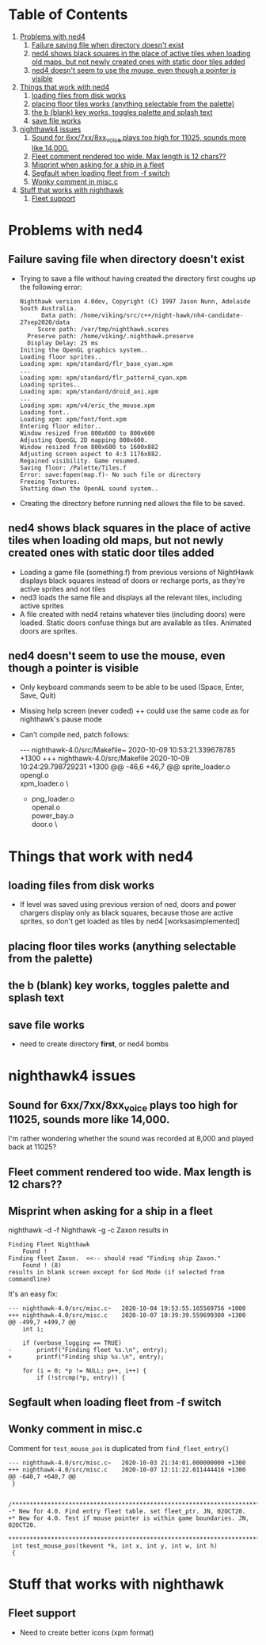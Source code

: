 
# Table of Contents

1.  [Problems with ned4](#org82f1a29)
    1.  [Failure saving file when directory doesn't exist](#org68cb8a9)
    2.  [ned4 shows black squares in the place of active tiles when loading old maps, but not newly created ones with static door tiles added](#org4157e91)
    3.  [ned4 doesn't seem to use the mouse, even though a pointer is visible](#org1c4fb5a)
2.  [Things that work with ned4](#org6b4acf0)
    1.  [loading files from disk works](#orgfbbfb1b)
    2.  [placing floor tiles works (anything selectable from the palette)](#orgcfebae1)
    3.  [the b (blank) key works, toggles palette and splash text](#org7732838)
    4.  [save file works](#orgc1728db)
3.  [nighthawk4 issues](#orgd74cfa7)
    1.  [Sound for 6xx/7xx/8xx<sub>voice</sub> plays too high for 11025, sounds more like 14,000.](#org0a2aa26)
    2.  [Fleet comment rendered too wide. Max length is 12 chars??](#orgd25528d)
    3.  [Misprint when asking for a ship in a fleet](#orgfb50405)
    4.  [Segfault when loading fleet from -f switch](#orge7f50c3)
    5.  [Wonky comment in misc.c](#org17c9d02)
4.  [Stuff that works with nighthawk](#org48e92c6)
    1.  [Fleet support](#org2da5e9c)



<a id="org82f1a29"></a>

# Problems with ned4


<a id="org68cb8a9"></a>

## Failure saving file when directory doesn't exist

-   Trying to save a file without having created the directory first coughs up the following error:
    
        Nighthawk version 4.0dev, Copyright (C) 1997 Jason Nunn, Adelaide South Australia.
              Data path: /home/viking/src/c++/night-hawk/nh4-candidate-27sep2020/data
             Score path: /var/tmp/nighthawk.scores
          Preserve path: /home/viking/.nighthawk.preserve
          Display Delay: 25 ms
        Initing the OpenGL graphics system..
        Loading floor sprites..
        Loading xpm: xpm/standard/flr_base_cyan.xpm
        ...
        Loading xpm: xpm/standard/flr_pattern4_cyan.xpm
        Loading sprites..
        Loading xpm: xpm/standard/droid_ani.xpm
        ...
        Loading xpm: xpm/v4/eric_the_mouse.xpm
        Loading font..
        Loading xpm: xpm/font/font.xpm
        Entering floor editor..
        Window resized from 800x600 to 800x600
        Adjusting OpenGL 2D mapping 800x600.
        Window resized from 800x600 to 1600x882
        Adjusting screen aspect to 4:3 1176x882.
        Regained visibility. Game resumed.
        Saving floor: /Palette/Tiles.f
        Error: save:fopen(map.f)- No such file or directory
        Freeing Textures.
        Shutting down the OpenAL sound system..
-   Creating the directory before running ned allows the file to be saved.


<a id="org4157e91"></a>

## ned4 shows black squares in the place of active tiles when loading old maps, but not newly created ones with static door tiles added

-   Loading a game file (something.f) from previous versions of NightHawk displays black squares instead of doors or recharge ports, as they're active sprites and not tiles
-   ned3 loads the same file and displays all the relevant tiles, including active sprites
-   A file created with ned4 retains whatever tiles (including doors) were loaded. Static doors confuse things but are available as tiles. Animated doors are sprites.


<a id="org1c4fb5a"></a>

## ned4 doesn't seem to use the mouse, even though a pointer is visible

-   Only keyboard commands seem to be able to be used (Space, Enter, Save, Quit)
-   Missing help screen (never coded)
    ++ could use the same code as for nighthawk's pause mode
-   Can't compile ned, patch follows:

    --- nighthawk-4.0/src/Makefile~	2020-10-09 10:53:21.339678785 +1300
    +++ nighthawk-4.0/src/Makefile	2020-10-09 10:24:29.798729231 +1300
    @@ -46,6 +46,7 @@
    	sprite_loader.o \
    	opengl.o \
    	xpm_loader.o \
    +	png_loader.o \
    	openal.o \
    	power_bay.o \
    	door.o \


<a id="org6b4acf0"></a>

# Things that work with ned4


<a id="orgfbbfb1b"></a>

## loading files from disk works

-   If level was saved using previous version of ned, doors and power chargers display only as black squares, because those are active sprites, so don't get loaded as tiles by ned4 [worksasimplemented]


<a id="orgcfebae1"></a>

## placing floor tiles works (anything selectable from the palette)


<a id="org7732838"></a>

## the b (blank) key works, toggles palette and splash text


<a id="orgc1728db"></a>

## save file works

-   need to create directory **first**, or ned4 bombs


<a id="orgd74cfa7"></a>

# nighthawk4 issues


<a id="org0a2aa26"></a>

## Sound for 6xx/7xx/8xx<sub>voice</sub> plays too high for 11025, sounds more like 14,000.

I'm rather wondering whether the sound was recorded at 8,000 and played back at 11025?


<a id="orgd25528d"></a>

## Fleet comment rendered too wide. Max length is 12 chars??


<a id="orgfb50405"></a>

## Misprint when asking for a ship in a fleet

nighthawk -d <datadir> -f Nighthawk -g -c Zaxon results in

    Finding Fleet Nighthawk
        Found !
    Finding fleet Zaxon.  <<-- should read "Finding ship Zaxon."
        Found ! (8)
    results in blank screen except for God Mode (if selected from commandline)

It's an easy fix:

    --- nighthawk-4.0/src/misc.c~	2020-10-04 19:53:55.165569756 +1000
    +++ nighthawk-4.0/src/misc.c	2020-10-07 10:39:39.559699300 +1300
    @@ -499,7 +499,7 @@
    	int i;
    
    	if (verbose_logging == TRUE)
    -		printf("Finding fleet %s.\n", entry);
    +		printf("Finding ship %s.\n", entry);
    
    	for (i = 0; *p != NULL; p++, i++) {
    		if (!strcmp(*p, entry)) {


<a id="orge7f50c3"></a>

## Segfault when loading fleet from -f switch


<a id="org17c9d02"></a>

## Wonky comment in misc.c

Comment for `test_mouse_pos` is duplicated from `find_fleet_entry()`

    --- nighthawk-4.0/src/misc.c~	2020-10-03 21:34:01.000000000 +1300
    +++ nighthawk-4.0/src/misc.c	2020-10-07 12:11:22.011444416 +1300
    @@ -640,7 +640,7 @@
     }
    
     /***************************************************************************
    -* New for 4.0. Find entry fleet table. set fleet_ptr. JN, 02OCT20.
    +* New for 4.0. Test if mouse pointer is within game boundaries. JN, 02OCT20.
     ***************************************************************************/
     int test_mouse_pos(tkevent *k, int x, int y, int w, int h)
     {


<a id="org48e92c6"></a>

# Stuff that works with nighthawk


<a id="org2da5e9c"></a>

## Fleet support

-   Need to create better icons (xpm format)

